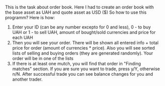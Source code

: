 This is the task about order book. Here I had to create an order book with the base asset as UAH and quote asset as USD ($)
So how to use this programm? Here is how:
 1) Enter your ID (can be any number excepto for 0 and less), 0 - to buy UAH or 1 - to sell UAH, amount of bought/sold currencies and price for each UAH
 2) Then you will see your order. There will be shown all entered info + total price for order (amount of currencies * price). Also you will see sorted lists of selling and buying orders
    (they are generated randomly). Your order will be in one of the lists
 3) If there is at least one mutch, you will find that order in "Finding matches" section. If you are sure you want to trade, press y/Y, otherwise n/N. After successful trade you can see
    balance changes for you and another trader.
    
